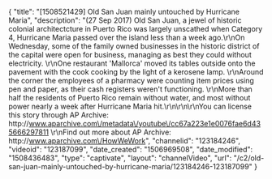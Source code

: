 {
    "title": "[1508521429] Old San Juan mainly untouched by Hurricane Maria",
    "description": "(27 Sep 2017) Old San Juan, a jewel of historic colonial architectcture in Puerto Rico was largely unscathed when Category 4, Hurricane Maria passed over the island less than a week ago.\r\nOn Wednesday, some of the family owned businesses in the historic district of the capital were open for business, managing as best they could without electricity. \r\nOne restaurant 'Mallorca' moved its tables outside onto the pavement with the cook cooking by the light of a kerosene lamp. \r\nAround the corner the employees of a pharmacy were counting item prices using pen and paper, as their cash registers weren't functioning. \r\nMore than half the residents of Puerto Rico remain without water, and most without power nearly a week after Hurricane Maria hit.\r\n\r\n\r\nYou can license this story through AP Archive: http:\/\/www.aparchive.com\/metadata\/youtube\/cc67a223e1e0076fae6d435666297811 \r\nFind out more about AP Archive: http:\/\/www.aparchive.com\/HowWeWork",
    "channelid": "123184246",
    "videoid": "123187099",
    "date_created": "1506969508",
    "date_modified": "1508436483",
    "type": "captivate",
    "layout": "channelVideo",
    "url": "\/c2\/old-san-juan-mainly-untouched-by-hurricane-maria\/123184246-123187099"
}